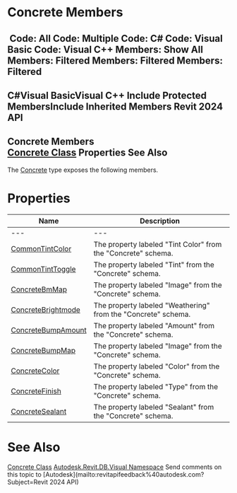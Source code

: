 # Concrete Members

﻿
 Code: All Code: Multiple Code: C# Code: Visual Basic Code: Visual C++  Members: Show All Members: Filtered Members: Filtered Members: Filtered   
---  
C#Visual BasicVisual C++
Include Protected MembersInclude Inherited Members
Revit 2024 API  
---  
Concrete Members  
[Concrete Class](a3b65010-dc9e-f2ee-46ed-97e453198a62.md "Concrete Class") Properties See Also  
---  
The [Concrete](a3b65010-dc9e-f2ee-46ed-97e453198a62.md "Concrete Class") type exposes the following members.
# Properties
| Name | Description |
| --- | --- |
| --- | --- | --- |
| [CommonTintColor](3f68c97f-3116-44e7-cea8-da9bf5d299e8.md "CommonTintColor Property") | The property labeled "Tint Color" from the "Concrete" schema. |
| [CommonTintToggle](0f7c2122-61c9-2aec-42aa-411e83bdf5dd.md "CommonTintToggle Property") | The property labeled "Tint" from the "Concrete" schema. |
| [ConcreteBmMap](4d9eef64-afec-f9ea-c923-f2514cdf575a.md "ConcreteBmMap Property") | The property labeled "Image" from the "Concrete" schema. |
| [ConcreteBrightmode](6da9c7da-4bb8-5507-be6a-3412a03a719c.md "ConcreteBrightmode Property") | The property labeled "Weathering" from the "Concrete" schema. |
| [ConcreteBumpAmount](51cd6cc7-41a2-3735-263a-c3caaad92a2c.md "ConcreteBumpAmount Property") | The property labeled "Amount" from the "Concrete" schema. |
| [ConcreteBumpMap](07ddf6cf-9cec-7fb1-61dd-1ad0f70e10f2.md "ConcreteBumpMap Property") | The property labeled "Image" from the "Concrete" schema. |
| [ConcreteColor](024bb088-3319-4661-abac-d5f649ebdc60.md "ConcreteColor Property") | The property labeled "Color" from the "Concrete" schema. |
| [ConcreteFinish](66a123ef-e8f2-2ff6-1885-b1503b66576a.md "ConcreteFinish Property") | The property labeled "Type" from the "Concrete" schema. |
| [ConcreteSealant](f7632748-9f37-e8b4-e804-7bac155482e4.md "ConcreteSealant Property") | The property labeled "Sealant" from the "Concrete" schema. |

# See Also
[Concrete Class](a3b65010-dc9e-f2ee-46ed-97e453198a62.md "Concrete Class")
[Autodesk.Revit.DB.Visual Namespace](f5a10581-6ac2-be19-0e32-f87d05bc8b83.md "Autodesk.Revit.DB.Visual Namespace")
Send comments on this topic to [Autodesk](mailto:revitapifeedback%40autodesk.com?Subject=Revit 2024 API)